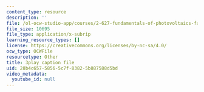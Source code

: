 ```yaml
---
content_type: resource
description: ''
file: /ol-ocw-studio-app/courses/2-627-fundamentals-of-photovoltaics-fall-2013/28b4c65758565c7f83825b887588d5bd_69H3kTwques.vtt
file_size: 10695
file_type: application/x-subrip
learning_resource_types: []
license: https://creativecommons.org/licenses/by-nc-sa/4.0/
ocw_type: OCWFile
resourcetype: Other
title: 3play caption file
uid: 28b4c657-5856-5c7f-8382-5b887588d5bd
video_metadata:
  youtube_id: null
---
```

